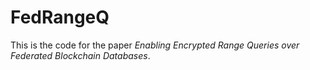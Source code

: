 # FedRangeQ
This is the code for the paper *Enabling Encrypted Range Queries over Federated Blockchain Databases*.